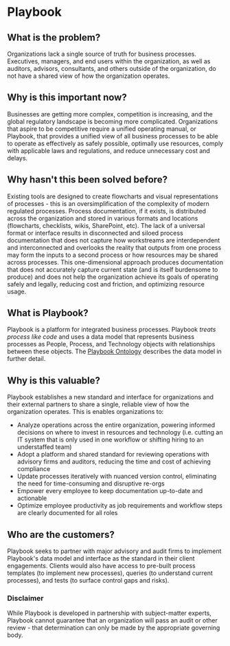 # Playbook

## What is the problem?

Organizations lack a single source of truth for business processes. Executives, managers, and end users within the organization, as well as auditors, advisors, consultants, and others outside of the organization, do not have a shared view of how the organization operates.

## Why is this important now?

Businesses are getting more complex, competition is increasing, and the global regulatory landscape is becoming more complicated. Organizations that aspire to be competitive require a unified operating manual, or Playbook, that provides a unified view of all business processes to be able to operate as effectively as safely possible, optimally use resources, comply with applicable laws and regulations, and reduce unnecessary cost and delays.

## Why hasn't this been solved before?

Existing tools are designed to create flowcharts and visual representations of processes - this is an oversimplification of the complexity of modern regulated processes. Process documentation, if it exists, is distributed across the organization and stored in various formats and locations (flowcharts, checklists, wikis, SharePoint, etc). The lack of a universal format or interface results in disconnected and siloed process documentation that does not capture how workstreams are interdependent and interconnected and overlooks the reality that outputs from one process may form the inputs to a second process or how resources may be shared across processes. This one-dimensional approach produces documentation that does not accurately capture current state (and is itself burdensome to produce) and does not help the organization achieve its goals of operating safely and legally, reducing cost and friction, and optimizing resource usage.

## What is Playbook?

Playbook is a platform for integrated business processes. Playbook *treats process like code* and uses a data model that represents business processes as People, Process, and Technology objects with relationships between these objects. The [Playbook Ontology](https://github.com/paulejarvis/Playbook/blob/master/Data%20Structure%20and%20Ontology/Playbook%20Ontology.md) describes the data model in further detail.

## Why is this valuable?

Playbook establishes a new standard and interface for organizations and their external partners to share a single, reliable view of how the organization operates. This is enables organizations to:

* Analyze operations across the entire organization, powering informed decisions on where to invest in resources and technology (i.e. cutting an IT system that is only used in one workflow or shifting hiring to an understaffed team)
* Adopt a platform and shared standard for reviewing operations with advisory firms and auditors, reducing the time and cost of achieving compliance
* Update processes iteratively with nuanced version control, eliminating the need for time-consuming and disruptive re-orgs
* Empower every employee to keep documentation up-to-date and actionable
* Optimize employee productivity as job requirements and workflow steps are clearly documented for all roles

## Who are the customers?

Playbook seeks to partner with major advisory and audit firms to implement Playbook's data model and interface as the standard in their client engagements. Clients would also have access to pre-built process templates (to implement new processes), queries (to understand current processes), and tests (to surface control gaps and risks).

### Disclaimer

While Playbook is developed in partnership with subject-matter experts, Playbook cannot guarantee that an organization will pass an audit or other review - that determination can only be made by the appropriate governing body.
